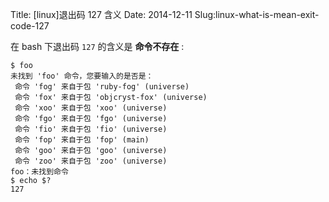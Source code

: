 Title: [linux]退出码 127 含义
Date: 2014-12-11
Slug:linux-what-is-mean-exit-code-127

在 bash 下退出码 `127` 的含义是 **命令不存在** :

    $ foo
    未找到 'foo' 命令，您要输入的是否是：
     命令 'fog' 来自于包 'ruby-fog' (universe)
     命令 'fox' 来自于包 'objcryst-fox' (universe)
     命令 'xoo' 来自于包 'xoo' (universe)
     命令 'fgo' 来自于包 'fgo' (universe)
     命令 'fio' 来自于包 'fio' (universe)
     命令 'fop' 来自于包 'fop' (main)
     命令 'goo' 来自于包 'goo' (universe)
     命令 'zoo' 来自于包 'zoo' (universe)
    foo：未找到命令
    $ echo $?
    127